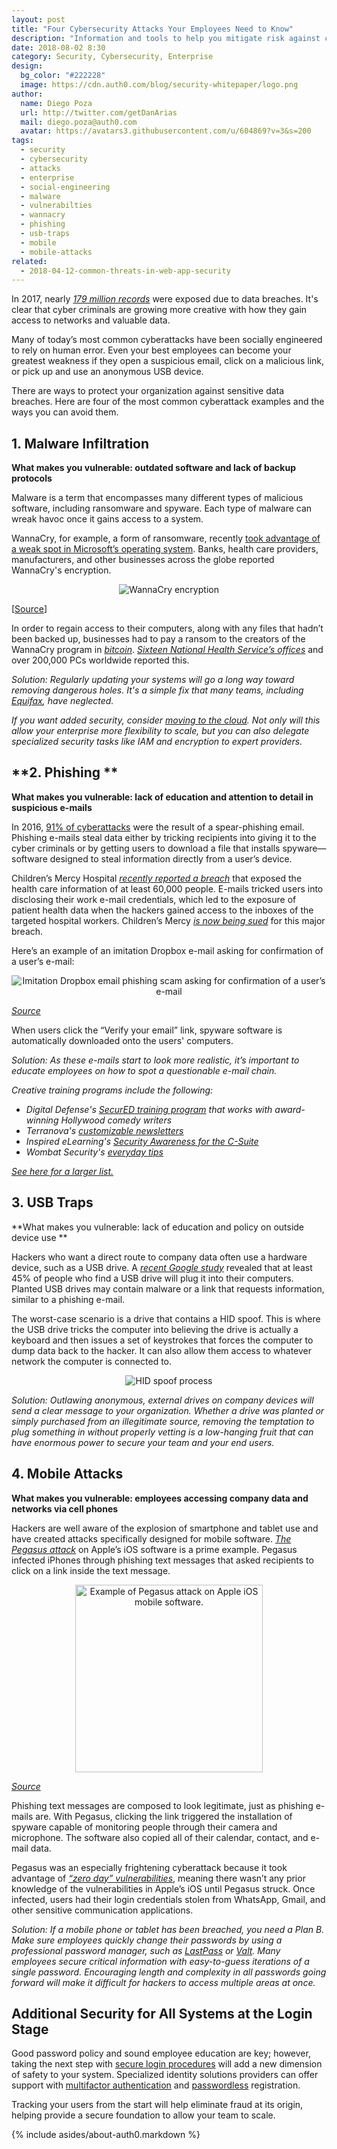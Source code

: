 ```yaml
---
layout: post
title: "Four Cybersecurity Attacks Your Employees Need to Know"
description: "Information and tools to help you mitigate risk against cyber attacks and data breaches. Learn more about Malware Infiltration, Phishing, USB Traps, and Mobile Attacks."
date: 2018-08-02 8:30
category: Security, Cybersecurity, Enterprise
design: 
  bg_color: "#222228"
  image: https://cdn.auth0.com/blog/security-whitepaper/logo.png
author:
  name: Diego Poza
  url: http://twitter.com/getDanArias
  mail: diego.poza@auth0.com
  avatar: https://avatars3.githubusercontent.com/u/604869?v=3&s=200
tags: 
  - security
  - cybersecurity
  - attacks
  - enterprise
  - social-engineering
  - malware
  - vulnerabilties
  - wannacry
  - phishing
  - usb-traps
  - mobile
  - mobile-attacks
related:
  - 2018-04-12-common-threats-in-web-app-security
---
```


In 2017, nearly [_179 million records_](https://www.statista.com/statistics/273550/data-breaches-recorded-in-the-united-states-by-number-of-breaches-and-records-exposed/) were exposed due to data breaches. It's clear that cyber criminals are growing more creative with how they gain access to networks and valuable data.

Many of today’s most common cyberattacks have been socially engineered to rely on human error. Even your best employees can become your greatest weakness if they open a suspicious email, click on a malicious link, or pick up and use an anonymous USB device.

There are ways to protect your organization against sensitive data breaches. Here are four of the most common cyberattack examples and the ways you can avoid them.

## **1. Malware Infiltration**

**What makes you vulnerable: outdated software and lack of backup protocols**

Malware is a term that encompasses many different types of malicious software, including ransomware and spyware. Each type of malware can wreak havoc once it gains access to a system.

WannaCry, for example, a form of ransomware, recently [took advantage of a weak spot in Microsoft’s operating system](https://www.symantec.com/security-center/writeup/2017-051310-3522-99). Banks, health care providers, manufacturers, and other businesses across the globe reported WannaCry's encryption.

<p style="text-align: center;">
  <img src="https://cdn.auth0.com/blog/four-cybersecurity-attacks-you-need-to-know/WannaCry-encryption.png" alt="WannaCry encryption">
</p>
  
[[Source](https://blog.malwarebytes.com/cybercrime/2017/05/wanacrypt0r-ransomware-hits-it-big-just-before-the-weekend/)]

In order to regain access to their computers, along with any files that hadn’t been backed up, businesses had to pay a ransom to the creators of the WannaCry program in [_bitcoin_](https://bitcoin.org/en/). [_Sixteen National Health Service’s offices_](https://developers.redhat.com/blog/2017/05/19/wannacry-ransomware-who-it-affected-and-why-it-matters/) and over 200,000 PCs worldwide reported this.

_Solution: Regularly updating your systems will go a long way toward removing dangerous holes. It's a simple fix that many teams, including [Equifax](https://www.wired.com/story/equifax-breach-no-excuse/), have neglected._

_If you want added security, consider [moving to the cloud](https://auth0.com/blog/moving-your-app-to-cloud/). Not only will this allow your enterprise more flexibility to scale, but you can also delegate specialized security tasks like IAM and encryption to expert providers._

## **2. Phishing **

**What makes you vulnerable: lack of education and attention to detail in suspicious e-mails**

In 2016, [91% of cyberattacks](https://phishme.com/2016-enterprise-phishing-susceptibility-report/) were the result of a spear-phishing email. Phishing e-mails steal data either by tricking recipients into giving it to the cyber criminals or by getting users to download a file that installs spyware—software designed to steal information directly from a user’s device.

Children’s Mercy Hospital [_recently reported a breach_](https://healthitsecurity.com/news/childrens-mercy-hospital-phishing-attack-impacts-phi-of-60k) that exposed the health care information of at least 60,000 people. E-mails tricked users into disclosing their work e-mail credentials, which led to the exposure of patient health data when the hackers gained access to the inboxes of the targeted hospital workers. Children’s Mercy [_is now being sued_](https://www.hipaajournal.com/childrens-mercy-hospital-sued-for-63000-record-data-breach/) for this major breach.

Here’s an example of an imitation Dropbox e-mail asking for confirmation of a user’s e-mail:

<p style="text-align: center;">
  <img src="https://cdn.auth0.com/blog/four-cybersecurity-attacks-you-need-to-know/dropbox-email-asking-confirmation-of-user-email.png" alt="Imitation Dropbox email phishing scam asking for confirmation of a user’s e-mail">
</p>

[_Source_](https://www.bankinfosecurity.com/locky-returns-via-spam-dropbox-themed-phishing-attacks-a-10250)

When users click the “Verify your email” link, spyware software is automatically downloaded onto the users' computers.

_Solution: As these e-mails start to look more realistic, it’s important to educate employees on how to spot a questionable e-mail chain._

_Creative training programs include the following:_

- _Digital Defense's [SecurED training program](https://www.digitaldefense.com/professional-services/secured-training/) that works with award-winning Hollywood comedy writers_
- _Terranova's [customizable newsletters](https://terranovacorporation.com/solution/communication-material/)_
- _Inspired eLearning's [Security Awareness for the C-Suite](https://inspiredelearning.com/security-awareness/awareness-c-suite/)_
- _Wombat Security's [everyday tips](https://www.wombatsecurity.com/security-education/free-security-awareness-resources)_

_[See here for a larger list.](https://www.csoonline.com/article/3225471/security/please-dont-send-me-to-cybersecurity-training.html)_

## **3. USB Traps**

**What makes you vulnerable: lack of education and policy on outside device use **

Hackers who want a direct route to company data often use a hardware device, such as a USB drive. A [_recent Google study_](https://static.googleusercontent.com/media/research.google.com/en//pubs/archive/45597.pdf) revealed that at least 45% of people who find a USB drive will plug it into their computers. Planted USB drives may contain malware or a link that requests information, similar to a phishing e-mail.

The worst-case scenario is a drive that contains a HID spoof. This is where the USB drive tricks the computer into believing the drive is actually a keyboard and then issues a set of keystrokes that forces the computer to dump data back to the hacker. It can also allow them access to whatever network the computer is connected to.

<p style="text-align: center;">
  <img src="https://cdn.auth0.com/blog/four-cybersecurity-attacks-you-need-to-know/hid-spoof-process.png" alt="HID spoof process">
</p>

_Solution: Outlawing anonymous, external drives on company devices will send a clear message to your organization. Whether a drive was planted or simply purchased from an illegitimate source, removing the temptation to plug something in without properly vetting is a low-hanging fruit that can have enormous power to secure your team and your end users._

## **4. Mobile Attacks**

**What makes you vulnerable: employees accessing company data and networks via cell phones**

Hackers are well aware of the explosion of smartphone and tablet use and have created attacks specifically designed for mobile software. [_The Pegasus attack_](https://blog.lookout.com/lookout-trident-pegasus-enterprise-discovery) on Apple’s iOS software is a prime example. Pegasus infected iPhones through phishing text messages that asked recipients to click on a link inside the text message.

<p style="text-align: center;">
  <img style="width: 300px;" src="https://cdn.auth0.com/blog/four-cybersecurity-attacks-you-need-to-know/pegasus-mobile-attack-on-ios.png" alt="Example of Pegasus attack on Apple iOS mobile software.">
</p>

[_Source_](https://www.hax4us.com/2017/03/hindi-english-smishing-brother-of.html)

Phishing text messages are composed to look legitimate, just as phishing e-mails are. With Pegasus, clicking the link triggered the installation of spyware capable of monitoring people through their camera and microphone. The software also copied all of their calendar, contact, and e-mail data.

Pegasus was an especially frightening cyberattack because it took advantage of [_“zero day” vulnerabilities_](https://www.huffingtonpost.co.uk/entry/what-is-the-pegasus-iphone-spyware-and-why-was-it-so-dangerous_uk_57c0043fe4b0ba22a4d3f930?guccounter=1), meaning there wasn’t any prior knowledge of the vulnerabilities in Apple’s iOS until Pegasus struck. Once infected, users had their login credentials stolen from WhatsApp, Gmail, and other sensitive communication applications.

_Solution: If a mobile phone or tablet has been breached, you need a Plan B. Make sure employees quickly change their passwords by using a professional password manager, such as [LastPass](https://www.lastpass.com/) or [Valt](https://valt.io/). Many employees secure critical information with easy-to-guess iterations of a single password. Encouraging length and complexity in all passwords going forward will make it difficult for hackers to access multiple areas at once._

## Additional Security for All Systems at the Login Stage

Good password policy and sound employee education are key; however, taking the next step with [secure login procedures](https://auth0.com/b2c-customer-identity-management) will add a new dimension of safety to your system. Specialized identity solutions providers can offer support with [multifactor authentication](https://auth0.com/docs/multifactor-authentication) and [passwordless](https://auth0.com/docs/connections/passwordless) registration.

Tracking your users from the start will help eliminate fraud at its origin, helping provide a secure foundation to allow your team to scale.

{% include asides/about-auth0.markdown %}

